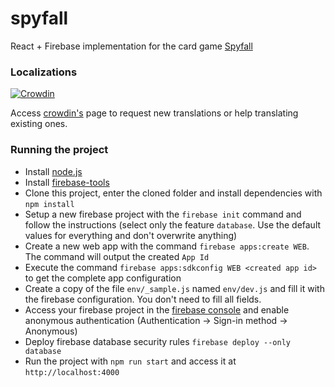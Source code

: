 spyfall
=======

React + Firebase implementation for the card game [Spyfall](http://boardgamegeek.com/boardgame/166384/spyfall)

### Localizations
[![Crowdin](https://d322cqt584bo4o.cloudfront.net/adrianocola-spyfall/localized.svg)](https://crowdin.com/project/adrianocola-spyfall)

Access [crowdin's](https://crowdin.com/project/adrianocola-spyfall) page to request new translations or help translating existing ones.

### Running the project

- Install [node.js](https://nodejs.org/)
- Install [firebase-tools](https://firebase.google.com/docs/cli)
- Clone this project, enter the cloned folder and install dependencies with `npm install`
- Setup a new firebase project with the `firebase init` command and follow the instructions (select only the feature `database`. Use the default values for everything and don't overwrite anything)
- Create a new web app with the command `firebase apps:create WEB`. The command will output the created `App Id`
- Execute the command `firebase apps:sdkconfig WEB <created app id>` to get the complete app configuration
- Create a copy of the file `env/_sample.js` named `env/dev.js` and fill it with the firebase configuration. You don't need to fill all fields.
- Access your firebase project in the [firebase console](https://console.firebase.google.com/) and enable anonymous authentication (Authentication → Sign-in method → Anonymous)
- Deploy firebase database security rules `firebase deploy --only database`
- Run the project with `npm run start` and access it at `http://localhost:4000`
